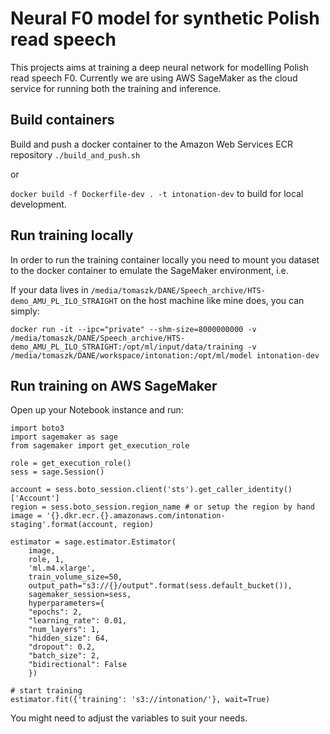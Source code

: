 # Neural F0 model for synthetic Polish read speech
This projects aims at training a deep neural network for modelling Polish read speech F0.
Currently we are using AWS SageMaker as the cloud service for running both the training and
inference. 

## Build containers
Build and push a docker container to the Amazon Web Services ECR repository
`./build_and_push.sh`

or 

`docker build -f Dockerfile-dev . -t intonation-dev`
to build for local development.

## Run training locally
In order to run the training container locally you need to mount you dataset to the docker container to emulate the SageMaker environment, i.e.

If your data lives in `/media/tomaszk/DANE/Speech_archive/HTS-demo_AMU_PL_ILO_STRAIGHT` on the host machine like mine does, you can simply:

`docker run -it --ipc="private" --shm-size=8000000000 -v /media/tomaszk/DANE/Speech_archive/HTS-demo_AMU_PL_ILO_STRAIGHT:/opt/ml/input/data/training -v /media/tomaszk/DANE/workspace/intonation:/opt/ml/model intonation-dev`

## Run training on AWS SageMaker

Open up your Notebook instance and run:
```
import boto3
import sagemaker as sage
from sagemaker import get_execution_role

role = get_execution_role()
sess = sage.Session()

account = sess.boto_session.client('sts').get_caller_identity()['Account']
region = sess.boto_session.region_name # or setup the region by hand
image = '{}.dkr.ecr.{}.amazonaws.com/intonation-staging'.format(account, region)

estimator = sage.estimator.Estimator(
    image,
    role, 1,
    'ml.m4.xlarge',
    train_volume_size=50,
    output_path="s3://{}/output".format(sess.default_bucket()),
    sagemaker_session=sess,
    hyperparameters={
    "epochs": 2,
    "learning_rate": 0.01,
    "num_layers": 1,
    "hidden_size": 64,
    "dropout": 0.2,
    "batch_size": 2,
    "bidirectional": False
    })

# start training
estimator.fit({'training': 's3://intonation/'}, wait=True)
```

You might need to adjust the variables to suit your needs.
